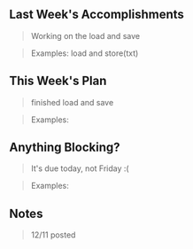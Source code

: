 ## Last Week's Accomplishments

> Working on the load and save

> Examples:
>load and store(txt)

## This Week's Plan

> finished load and save

> Examples: 

## Anything Blocking?

>  It's due today, not Friday :(

> Examples: 

## Notes

> 12/11 posted
